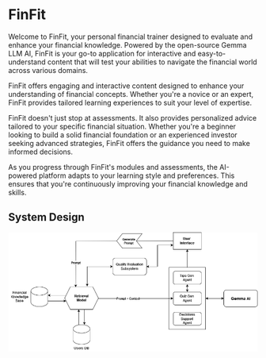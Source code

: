 # FinFit

Welcome to FinFit, your personal financial trainer designed to evaluate and enhance your financial knowledge. Powered by the open-source Gemma LLM AI, FinFit is your go-to application for interactive and easy-to-understand content that will test your abilities to navigate the financial world across various domains.

FinFit offers engaging and interactive content designed to enhance your understanding of financial concepts. Whether you're a novice or an expert, FinFit provides tailored learning experiences to suit your level of expertise.

FinFit doesn't just stop at assessments. It also provides personalized advice tailored to your specific financial situation. Whether you're a beginner looking to build a solid financial foundation or an experienced investor seeking advanced strategies, FinFit offers the guidance you need to make informed decisions.

As you progress through FinFit's modules and assessments, the AI-powered platform adapts to your learning style and preferences. This ensures that you're continuously improving your financial knowledge and skills.

## System Design

![design-model](./images/FinFit%20-%20Design.png)
